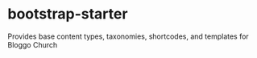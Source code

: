 # bootstrap-starter

Provides base content types, taxonomies, shortcodes, and templates for Bloggo Church